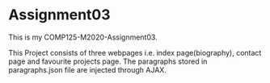 # Assignment03
This is my COMP125-M2020-Assignment03.

This Project consists of three webpages i.e. index page(biography), contact page and favourite projects page.
The paragraphs stored in paragraphs.json file are injected through AJAX.
